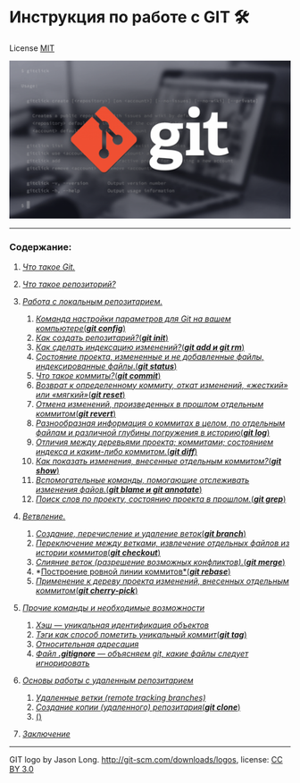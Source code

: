  # **Инструкция по работе с GIT 🛠**
License [MIT](./License.md)

![git-logo](./img/git-logo.png)

---

### **Содержание**:
1. [*Что такое Git.*](./Git.md)
2. [*Что такое репозиторий?*](./repository.md)
3. [*Работа с локальным репозитарием.*](./rlr.md) 
   1.  [*Команда настройки параметров для Git на вашем компьютере*(___git config___)](./git%20_config.md)
   2. [*Как создать репозитарий?*(***git init***)](./git_init.md)
   3. [*Как сделать индексацию изменений?*(***git add и git rm***)](./git_add_i_git_rm.md)
   4. [*Cостояние проекта, измененные и не добавленные файлы, индексированные файлы*.(***git status***)](./git_status.md)
   5. [*Что такое коммиты?*(***git commit***)](./commit.md)
   6. [*Возврат к определенному коммиту, откат изменений, «жесткий» или «мягкий»*(***git reset***)](./git_reset.md)
   7. [*Отмена изменений, произведенных в прошлом отдельным коммитом*(***git revert***)](./git_revert.md)
   8. [*Разнообразная информация о коммитах в целом, по отдельным файлам и различной глубины погружения в историю*(***git log***)](./git_log.md)
   9. [*Отличия между деревьями проекта; коммитами; состоянием индекса и каким-либо коммитом.*(***git diff***)](./git_diff.md)
   10. [*Как показать изменения, внесенные отдельным коммитом?*(***git show***)](./git_show.md)
   11. [*Вспомогательные команды, помогающие отслеживать изменения файов.*(***git blame и git annotate***)](./git_blame_i_git_annotate.md)
   12. [*Поиск слов по проекту, состоянию проекта в прошлом.*(***git grep***)](./git_grep.md)
4. [*Ветвление.*](./Branching.md)
   1. [*Cоздание, перечисление и удаление веток*(___git branch___)](./git_branch.md)
   2. [*Переключение между ветками, извлечение отдельных файлов из истории коммитов*(***git checkout***)](./git_checkout.md)
   3. [*Слияние веток (разрешение возможных конфликтов).*(***git merge***)](./git_merge.md)
   4. *[Построение ровной линии коммитов*(___git rebase___)](./git_rebase.md)
   5. [*Применение к дереву проекта изменений, внесенных отдельным коммитом*(***git cherry-pick***)](./git_cherry_pick.md)
5. [*Прочие команды и необходимые возможности*](./other_commands.md)
   1. [*Хэш — уникальная идентификация объектов*](./Hash.md)
   2. [*Тэги как способ пометить уникальный коммит*(___git tag___)](./git_tag.md)
   3. [*Относительная адресация*](./relative_addressing.md)
   4. [*Файл ***.gitignore*** — объясняем git, какие файлы следует игнорировать*](./gitignore.md)
6. [*Основы работы с удаленным репозитарием*](./bowwarr.md)
   1. [*Удаленные ветки (remote tracking branches)*](./rtb.md)
   2. [_Создание копии (удаленного) репозитария_(***git clone***)](./git_clone.md)
   3. [()]()




14. [*Заключение*](./conclusion.md)

---

GIT logo by Jason Long. http://git-scm.com/downloads/logos, license: [CC BY 3.0](https://creativecommons.org/licenses/by/3.0/)